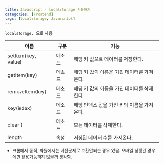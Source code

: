 ```yaml
---
title: Javascript - localstorage 사용하기
categories: [Frontend]
tags: [localstorage, Javascript]
---
```


`localstorage. `으로 사용

| 이름                | 구분   | 기능                                        |
| ------------------- | ------ | ------------------------------------------- |
| setItem(key, value) | 메소드 | 해당 키 값으로 데이터를 저장한다.           |
| getItem(key)        | 메소드 | 해당 키 값의 이름을 가진 데이터를 가져온다. |
| removeItem(key)     | 메소드 | 해당 키 값의 이름을 가진 데이터를 삭제한다. |
| key(index)          | 메소드 | 해당 인덱스 값을 가진 키의 이름을 가져온다. |
| clear()             | 메소드 | 모든 데이터를 삭제한다.                     |
| length              | 속성   | 저장된 데이터 수를 가져온다.                |

- 크롬에서 동작, 익플에서는 버전문제로 호환안되는 경우 있음. 모바일 상황인 경우에만 활용가능하지 않을까 생각함.
